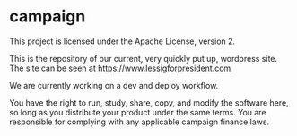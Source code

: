 # campaign
This project is licensed under the Apache License, version 2.

This is the repository of our current, very quickly put up, wordpress site.  The site can be seen at https://www.lessigforpresident.com

We are currently working on a dev and deploy workflow.

You have the right to run, study, share, copy, and modify the software here, so long as you distribute your product under the same terms.  You are responsible for complying with any applicable campaign finance laws.

